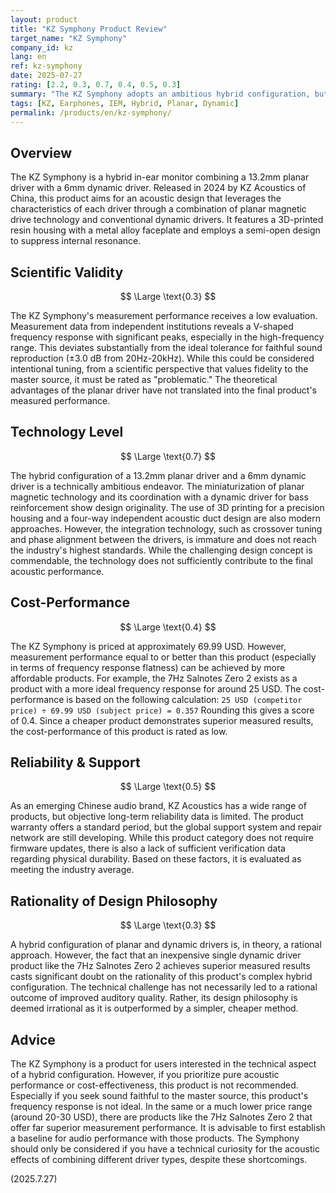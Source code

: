 ```yaml
---
layout: product
title: "KZ Symphony Product Review"
target_name: "KZ Symphony"
company_id: kz
lang: en
ref: kz-symphony
date: 2025-07-27
rating: [2.2, 0.3, 0.7, 0.4, 0.5, 0.3]
summary: "The KZ Symphony adopts an ambitious hybrid configuration, but its measurement performance is problematic and inferior to cheaper single-driver products. Consequently, its cost-performance and design rationality are highly questionable, resulting in a low overall evaluation."
tags: [KZ, Earphones, IEM, Hybrid, Planar, Dynamic]
permalink: /products/en/kz-symphony/
---
```


## Overview

The KZ Symphony is a hybrid in-ear monitor combining a 13.2mm planar driver with a 6mm dynamic driver. Released in 2024 by KZ Acoustics of China, this product aims for an acoustic design that leverages the characteristics of each driver through a combination of planar magnetic drive technology and conventional dynamic drivers. It features a 3D-printed resin housing with a metal alloy faceplate and employs a semi-open design to suppress internal resonance.

## Scientific Validity

$$ \Large \text{0.3} $$

The KZ Symphony's measurement performance receives a low evaluation. Measurement data from independent institutions reveals a V-shaped frequency response with significant peaks, especially in the high-frequency range. This deviates substantially from the ideal tolerance for faithful sound reproduction (±3.0 dB from 20Hz-20kHz). While this could be considered intentional tuning, from a scientific perspective that values fidelity to the master source, it must be rated as "problematic." The theoretical advantages of the planar driver have not translated into the final product's measured performance.

## Technology Level

$$ \Large \text{0.7} $$

The hybrid configuration of a 13.2mm planar driver and a 6mm dynamic driver is a technically ambitious endeavor. The miniaturization of planar magnetic technology and its coordination with a dynamic driver for bass reinforcement show design originality. The use of 3D printing for a precision housing and a four-way independent acoustic duct design are also modern approaches. However, the integration technology, such as crossover tuning and phase alignment between the drivers, is immature and does not reach the industry's highest standards. While the challenging design concept is commendable, the technology does not sufficiently contribute to the final acoustic performance.

## Cost-Performance

$$ \Large \text{0.4} $$

The KZ Symphony is priced at approximately 69.99 USD. However, measurement performance equal to or better than this product (especially in terms of frequency response flatness) can be achieved by more affordable products. For example, the 7Hz Salnotes Zero 2 exists as a product with a more ideal frequency response for around 25 USD.
The cost-performance is based on the following calculation:
`25 USD (competitor price) ÷ 69.99 USD (subject price) = 0.357`
Rounding this gives a score of 0.4. Since a cheaper product demonstrates superior measured results, the cost-performance of this product is rated as low.

## Reliability & Support

$$ \Large \text{0.5} $$

As an emerging Chinese audio brand, KZ Acoustics has a wide range of products, but objective long-term reliability data is limited. The product warranty offers a standard period, but the global support system and repair network are still developing. While this product category does not require firmware updates, there is also a lack of sufficient verification data regarding physical durability. Based on these factors, it is evaluated as meeting the industry average.

## Rationality of Design Philosophy

$$ \Large \text{0.3} $$

A hybrid configuration of planar and dynamic drivers is, in theory, a rational approach. However, the fact that an inexpensive single dynamic driver product like the 7Hz Salnotes Zero 2 achieves superior measured results casts significant doubt on the rationality of this product's complex hybrid configuration. The technical challenge has not necessarily led to a rational outcome of improved auditory quality. Rather, its design philosophy is deemed irrational as it is outperformed by a simpler, cheaper method.

## Advice

The KZ Symphony is a product for users interested in the technical aspect of a hybrid configuration. However, if you prioritize pure acoustic performance or cost-effectiveness, this product is not recommended. Especially if you seek sound faithful to the master source, this product's frequency response is not ideal. In the same or a much lower price range (around 20-30 USD), there are products like the 7Hz Salnotes Zero 2 that offer far superior measurement performance. It is advisable to first establish a baseline for audio performance with those products. The Symphony should only be considered if you have a technical curiosity for the acoustic effects of combining different driver types, despite these shortcomings.

(2025.7.27)
